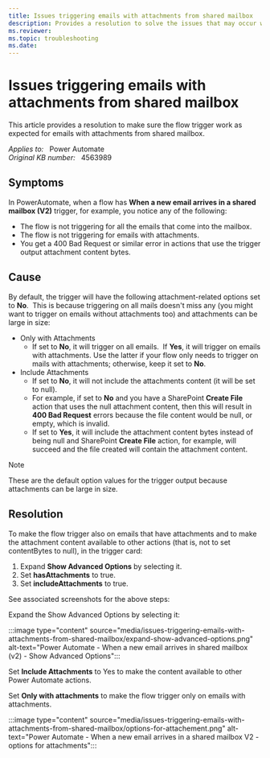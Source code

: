 ```yaml
---
title: Issues triggering emails with attachments from shared mailbox
description: Provides a resolution to solve the issues that may occur when a flow has When a new email arrives in a shared mailbox (V2) trigger.
ms.reviewer: 
ms.topic: troubleshooting
ms.date: 
---
```

# Issues triggering emails with attachments from shared mailbox

This article provides a resolution to make sure the flow trigger work as expected for emails with attachments from shared mailbox.

_Applies to:_ &nbsp; Power Automate  
_Original KB number:_ &nbsp; 4563989

## Symptoms

In PowerAutomate, when a flow has **When a new email arrives in a shared mailbox (V2)** trigger, for example, you notice any of the following:

- The flow is not triggering for all the emails that come into the mailbox.
- The flow is not triggering for emails with attachments.
- You get a 400 Bad Request or similar error in actions that use the trigger output attachment content bytes.

## Cause

By default, the trigger will have the following attachment-related options set to **No**.  This is because triggering on all mails doesn't miss any (you might want to trigger on emails without attachments too) and attachments can be large in size:

- Only with Attachments
  - If set to **No**, it will trigger on all emails.  If **Yes**, it will trigger on emails with attachments. Use the latter if your flow only needs to trigger on mails with attachments; otherwise, keep it set to **No**.
- Include Attachments
  - If set to **No**, it will not include the attachments content (it will be set to null).
  - For example, if set to **No** and you have a SharePoint **Create File** action that uses the null attachment content, then this will result in **400 Bad Request** errors because the file content would be null, or empty, which is invalid.
  - If set to **Yes**, it will include the attachment content bytes instead of being null and SharePoint **Create File** action, for example, will succeed and the file created will contain the attachment content.

> [!NOTE]
> These are the default option values for the trigger output because attachments can be large in size.

## Resolution

To make the flow trigger also on emails that have attachments and to make the attachment content available to other actions (that is, not to set contentBytes to null), in the trigger card:

1. Expand **Show Advanced Options** by selecting it.
2. Set **hasAttachments** to true.
3. Set **includeAttachments** to true.

See associated screenshots for the above steps:

Expand the Show Advanced Options by selecting it:

:::image type="content" source="media/issues-triggering-emails-with-attachments-from-shared-mailbox/expand-show-advanced-options.png" alt-text="Power Automate - When a new email arrives in shared mailbox (v2) - Show Advanced Options":::

Set **Include Attachments** to Yes to make the content available to other Power Automate actions.

Set **Only with attachments** to make the flow trigger only on emails with attachments.

:::image type="content" source="media/issues-triggering-emails-with-attachments-from-shared-mailbox/options-for-attachement.png" alt-text="Power Automate - When a new email arrives in a shared mailbox V2 - options for attachments":::
